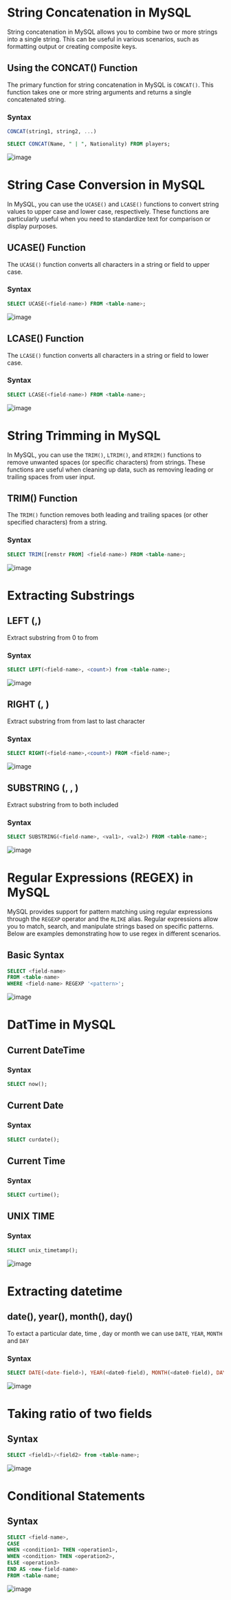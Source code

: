 # String Concatenation in MySQL

String concatenation in MySQL allows you to combine two or more strings into a single string. This can be useful in various scenarios, such as formatting output or creating composite keys.

## Using the CONCAT() Function

The primary function for string concatenation in MySQL is `CONCAT()`. This function takes one or more string arguments and returns a single concatenated string.

### Syntax

```sql
CONCAT(string1, string2, ...)
```
```sql
SELECT CONCAT(Name, " | ", Nationality) FROM players;
```
![image](https://github.com/user-attachments/assets/6e593a41-85b3-4cbe-87b3-8a0bf76d0075)

# String Case Conversion in MySQL

In MySQL, you can use the `UCASE()` and `LCASE()` functions to convert string values to upper case and lower case, respectively. These functions are particularly useful when you need to standardize text for comparison or display purposes.

## UCASE() Function

The `UCASE()` function converts all characters in a string or field to upper case.

### Syntax

```sql
SELECT UCASE(<field-name>) FROM <table-name>;
```
![image](https://github.com/user-attachments/assets/54d385ba-29c8-43eb-982e-374b6cdb2178)

## LCASE() Function

The `LCASE()` function converts all characters in a string or field to lower case.

### Syntax

```sql
SELECT LCASE(<field-name>) FROM <table-name>;
```
![image](https://github.com/user-attachments/assets/74fe6991-176c-4296-bfcb-f946ce64f2ae)

# String Trimming in MySQL

In MySQL, you can use the `TRIM()`, `LTRIM()`, and `RTRIM()` functions to remove unwanted spaces (or specific characters) from strings. These functions are useful when cleaning up data, such as removing leading or trailing spaces from user input.

## TRIM() Function

The `TRIM()` function removes both leading and trailing spaces (or other specified characters) from a string.

### Syntax

```sql
SELECT TRIM([remstr FROM] <field-name>) FROM <table-name>;
```
![image](https://github.com/user-attachments/assets/1a13f6b1-8e2c-4230-bda8-35fef255a717)

# Extracting Substrings

## LEFT (<field-name>,<count>)
Extract substring from 0 to <count> from <field-name>

### Syntax
```sql
SELECT LEFT(<field-name>, <count>) from <table-name>;
```
![image](https://github.com/user-attachments/assets/18dafb6d-7638-42eb-b1e0-bf73f4e7f30a)

## RIGHT (<field-name>, <count>)
Extract substring from <count> from last to last character

### Syntax
```sql
SELECT RIGHT(<field-name>,<count>) FROM <field-name>;
```
![image](https://github.com/user-attachments/assets/7b56c088-fe2d-4fea-9b03-ad3ee92e82b1)

## SUBSTRING (<FIELD-NAME>, <VAL1>, <VAL2>)
Extract substring from <val1> to <val2> both included

### Syntax
```sql
SELECT SUBSTRING(<field-name>, <val1>, <val2>) FROM <table-name>;
```
![image](https://github.com/user-attachments/assets/0eff9699-8ec4-4aa4-9fda-770ad8b91c13)

# Regular Expressions (REGEX) in MySQL

MySQL provides support for pattern matching using regular expressions through the `REGEXP` operator and the `RLIKE` alias. Regular expressions allow you to match, search, and manipulate strings based on specific patterns. Below are examples demonstrating how to use regex in different scenarios.

## Basic Syntax

```sql
SELECT <field-name>
FROM <table-name>
WHERE <field-name> REGEXP '<pattern>';
```

![image](https://github.com/user-attachments/assets/d920d407-7a73-4d53-8949-a6477173c910)

# DatTime in MySQL

## Current DateTime 

### Syntax
```sql
SELECT now();
```

## Current Date

### Syntax
```sql
SELECT curdate();
```

## Current Time

### Syntax
```sql
SELECT curtime();
```

## UNIX TIME

### Syntax
```sql
SELECT unix_timetamp();
```
![image](https://github.com/user-attachments/assets/e965281a-e1cb-4069-81dd-c32876774ba3)

# Extracting datetime

## date(), year(), month(), day()
To extact a particular date, time , day or month we can use `DATE`, `YEAR`, `MONTH` and `DAY`

### Syntax
```sql
SELECT DATE(<date-field>), YEAR(<date0-field), MONTH(<date0-field), DAY(<date0-field) from <table-name>;
```
![image](https://github.com/user-attachments/assets/51019513-0e0e-4884-b593-5e4e72aeb4ed)

# Taking ratio of two fields

## Syntax
```sql
SELECT <field1>/<field2> from <table-name>;
```
![image](https://github.com/user-attachments/assets/d398f096-c9db-468f-8ff9-5718eeca14e9)

# Conditional Statements

## Syntax
```sql
SELECT <field-name>,
CASE
WHEN <condition1> THEN <operation1>,
WHEN <condition> THEN <operation2>,
ELSE <operation3>
END AS <new-field-name>
FROM <table-name;
```
![image](https://github.com/user-attachments/assets/f16b49a3-1073-4a6a-8dfb-e29f95d4e48e)
